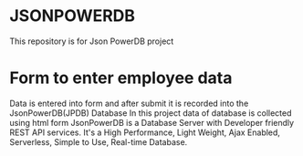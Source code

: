 # JSONPOWERDB
This repository is for Json PowerDB project 
# Form to enter employee data  
Data is entered into form and after submit it is recorded into the JsonPowerDB(JPDB) Database
In this project data of database is collected using html form
JsonPowerDB is a Database Server with Developer friendly REST API services. It's a High Performance, Light Weight, Ajax Enabled, Serverless, Simple to Use, Real-time Database.
